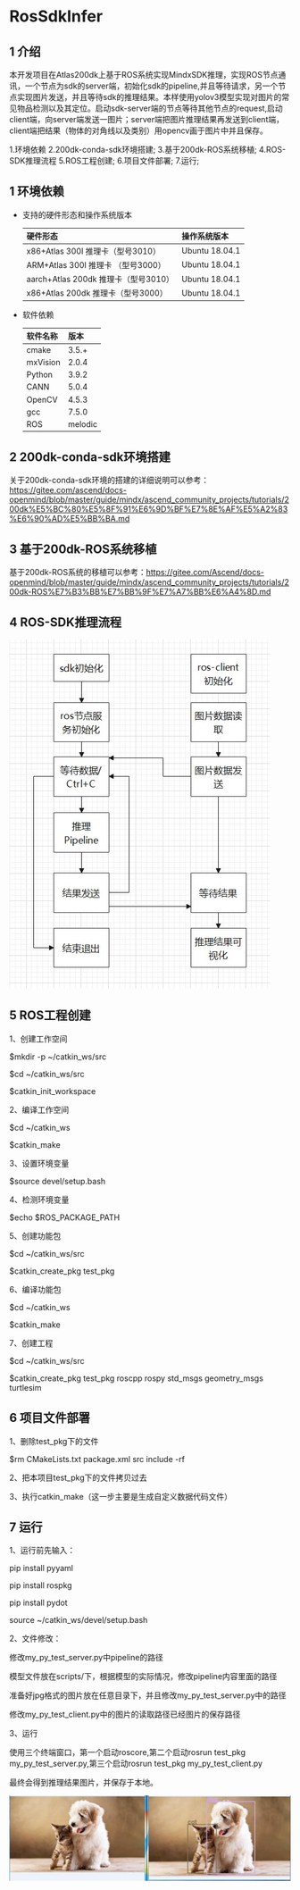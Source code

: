 # RosSdkInfer

## 1 介绍

本开发项目在Atlas200dk上基于ROS系统实现MindxSDK推理，实现ROS节点通讯，一个节点为sdk的server端，初始化sdk的pipeline,并且等待请求，另一个节点实现图片发送，并且等待sdk的推理结果。本样使用yolov3模型实现对图片的常见物品检测以及其定位。启动sdk-server端的节点等待其他节点的request,启动client端，向server端发送一图片；server端把图片推理结果再发送到client端，client端把结果（物体的对角线以及类别）用opencv画于图片中并且保存。

1.环境依赖
2.200dk-conda-sdk环境搭建;
3.基于200dk-ROS系统移植;
4.ROS-SDK推理流程
5.ROS工程创建;
6.项目文件部署;
7.运行;


## 1 环境依赖

* 支持的硬件形态和操作系统版本

  | 硬件形态                              | 操作系统版本   |
  | ------------------------------------- | -------------- |
  | x86+Atlas 300I 推理卡（型号3010）  | Ubuntu 18.04.1 |
  | ARM+Atlas 300I 推理卡 （型号3000）    | Ubuntu 18.04.1 |
  | aarch+Atlas 200dk 推理卡（型号3010）  | Ubuntu 18.04.1 |
  | x86+Atlas 200dk 推理卡（型号3000）  | Ubuntu 18.04.1 |

* 软件依赖

  | 软件名称 | 版本  |
  | -------- | ----- |
  | cmake    | 3.5.+ |
  | mxVision | 2.0.4 |
  | Python   | 3.9.2 |
  | CANN   | 5.0.4 |
  | OpenCV   | 4.5.3 |
  | gcc      | 7.5.0 |
  | ROS      | melodic |

## 2 200dk-conda-sdk环境搭建

关于200dk-conda-sdk环境的搭建的详细说明可以参考：https://gitee.com/ascend/docs-openmind/blob/master/guide/mindx/ascend_community_projects/tutorials/200dk%E5%BC%80%E5%8F%91%E6%9D%BF%E7%8E%AF%E5%A2%83%E6%90%AD%E5%BB%BA.md

## 3 基于200dk-ROS系统移植

基于200dk-ROS系统的移植可以参考：https://gitee.com/Ascend/docs-openmind/blob/master/guide/mindx/ascend_community_projects/tutorials/200dk-ROS%E7%B3%BB%E7%BB%9F%E7%A7%BB%E6%A4%8D.md

## 4 ROS-SDK推理流程

![输入图片说明](../figures/rossdkinfer.jpg "rossdkinfer.jpg")


## 5 ROS工程创建

1、创建工作空间

$mkdir -p ~/catkin_ws/src

$cd ~/catkin_ws/src

$catkin_init_workspace

2、编译工作空间

$cd ~/catkin_ws

$catkin_make

3、设置环境变量

$source devel/setup.bash

4、检测环境变量

$echo $ROS_PACKAGE_PATH

5、创建功能包

$cd ~/catkin_ws/src

$catkin_create_pkg test_pkg

6、编译功能包

$cd ~/catkin_ws

$catkin_make

7、创建工程

$cd ~/catkin_ws/src

$catkin_create_pkg test_pkg roscpp rospy std_msgs geometry_msgs turtlesim

## 6 项目文件部署

1、删除test_pkg下的文件

$rm CMakeLists.txt package.xml src include -rf

2、把本项目test_pkg下的文件拷贝过去

3、执行catkin_make（这一步主要是生成自定义数据代码文件）

## 7 运行

1、运行前先输入：

pip install pyyaml

pip install rospkg

pip install pydot

source ~/catkin_ws/devel/setup.bash

2、文件修改：

修改my_py_test_server.py中pipeline的路径

模型文件放在scripts/下，根据模型的实际情况，修改pipeline内容里面的路径

准备好jpg格式的图片放在任意目录下，并且修改my_py_test_server.py中的路径

修改my_py_test_client.py中的图片的读取路径已经图片的保存路径

3、运行

使用三个终端窗口，第一个启动roscore,第二个启动rosrun test_pkg my_py_test_server.py,第三个启动rosrun test_pkg my_py_test_client.py

最终会得到推理结果图片，并保存于本地。

![输入图片说明](../figures/result.jpg "result.jpg")

